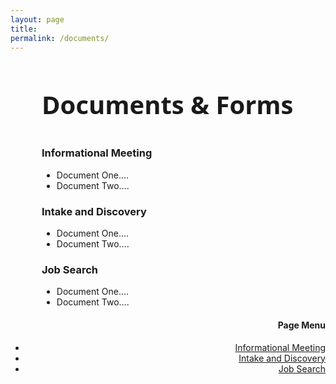 ```yaml
---
layout: page
title: 
permalink: /documents/
---
```



<div class="row">
<div class="col-md-7" style="margin-left:50px; ">

<h3 style="font-family: 'Open Sans', sans-serif; font-size: 40px;">Documents & Forms</h3>

<h3 style="text-align: left;" id ="infomeeting">Informational Meeting</h3>

<ul>
            <li>Document One....</li>
            <li>Document Two....</li>
          </ul>    

<h3 style=" text-align: left;" id="intake">Intake and Discovery</h3>


<ul>
<li>Document One....</li>
<li>Document Two....</li>
</ul>

<h3 style=" text-align: left;" id="search">Job Search</h3>


<ul>
<li>Document One....</li>
<li>Document Two....</li>
</ul>


</div>

<div class="col-md-4" nav bs-docs-sidenav data-spy="affix-top" data-offset-top="60" data-offset-bottom="200" >
  <h4 style="text-align:right;">Page Menu</h4>
  <ul style="text-align:right;">
    <li><a href="#infomeeting">Informational Meeting</a></li>
    <li><a href="#intake">Intake and Discovery</a></li>
    <li><a href="#search">Job Search</a></li>

  </ul>
  <script type="text/javascript">$('#myAffix').affix({
  offset: {
    top: 100,
    bottom: function () {
      return (this.bottom = $('.footer').outerHeight(true))
    }
  }
})</script>
</div>
</div>

